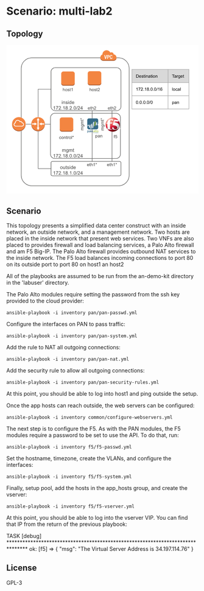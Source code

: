 Scenario: multi-lab2
=========

Topology
------------

![multi-lab2 topology](multi-lab2-topo.png)

Scenario
--------

This topology presents a simplified data center construct with an inside network, an outside network, and a management network.  Two hosts are placed in the inside network that present web services.  Two VNFs are also placed to provides firewall and load balancing services, a Palo Alto firewall and am F5 Big-IP.  The Palo Alto firewall provides outbound NAT services to the inside network.  The F5 load balances incoming connections to port 80 on its outside port to port 80 on host1 an host2

All of the playbooks are assumed to be run from the an-demo-kit directory in the 'labuser' directory.

The Palo Alto modules require setting the password from the ssh key provided to the cloud provider:
```
ansible-playbook -i inventory pan/pan-passwd.yml
```

Configure the interfaces on PAN to pass traffic:
```
ansible-playbook -i inventory pan/pan-system.yml
```

Add the rule to NAT all outgoing connections:
```
ansible-playbook -i inventory pan/pan-nat.yml
```

Add the security rule to allow all outgoing connections:
```
ansible-playbook -i inventory pan/pan-security-rules.yml
```

At this point, you should be able to log into host1 and ping outside the setup.

Once the app hosts can reach outside, the web servers can be configured:
```
ansible-playbook -i inventory common/configure-webservers.yml
```

The next step is to configure the F5.  As with the PAN modules, the F5 modules require a password to be set to use the API.  To do that, run:
```
ansible-playbook -i inventory f5/f5-passwd.yml
```

Set the hostname, timezone, create the VLANs, and configure the interfaces:
```
ansible-playbook -i inventory f5/f5-system.yml
```

Finally, setup pool, add the hosts in the app_hosts group, and create the vserver:
```
ansible-playbook -i inventory f5/f5-vserver.yml
```

At this point, you should be able to log into the vserver VIP.  You can find that IP from the return of the previous playbook:

TASK [debug] *******************************************************************************
ok: [f5] => {
    "msg": "The Virtual Server Address is 34.197.114.76"
}

License
-------

GPL-3
